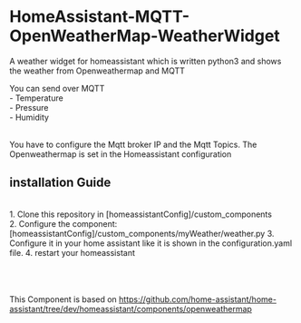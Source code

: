 # HomeAssistant-MQTT-OpenWeatherMap-WeatherWidget
A weather widget for homeassistant which is written python3 and shows the weather from Openweathermap and MQTT

You can send over MQTT
 <br>   -  Temperature
 <br>   -  Pressure
 <br>   -  Humidity
   
 <br>
 You have to configure the Mqtt broker IP and the Mqtt Topics. The Openweathermap is set in the Homeassistant configuration
 <br>
 <h2> installation Guide </h2> <br>
 1. Clone this repository in [homeassistantConfig]/custom_components  <br>
 2. Configure the component: [homeassistantConfig]/custom_components/myWeather/weather.py
 3. Configure it in your home assistant like it is shown in the configuration.yaml file.
 4. restart your homeassistant
 
 <br><br><br>
 This Component is based on https://github.com/home-assistant/home-assistant/tree/dev/homeassistant/components/openweathermap
 
 
